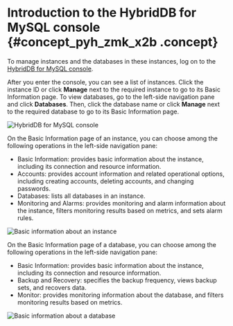 # Introduction to the HybridDB for MySQL console {#concept_pyh_zmk_x2b .concept}

To manage instances and the databases in these instances, log on to the [HybridDB for MySQL console](https://petadata.console.aliyun.com/%22Console%22).

After you enter the console, you can see a list of instances. Click the instance ID or click **Manage** next to the required instance to go to its Basic Information page. To view databases, go to the left-side navigation pane and click **Databases**. Then, click the database name or click **Manage** next to the required database to go to its Basic Information page.

![](images/10152_en-US.png "HybridDB for MySQL console")

On the Basic Information page of an instance, you can choose among the following operations in the left-side navigation pane:

-   Basic Information: provides basic information about the instance, including its connection and resource information.
-   Accounts: provides account information and related operational options, including creating accounts, deleting accounts, and changing passwords.
-   Databases: lists all databases in an instance.
-   Monitoring and Alarms: provides monitoring and alarm information about the instance, filters monitoring results based on metrics, and sets alarm rules.

![](images/10153_en-US.png "Basic information about an instance")

On the Basic Information page of a database, you can choose among the following operations in the left-side navigation pane:

-   Basic Information: provides basic information about the instance, including its connection and resource information.
-   Backup and Recovery: specifies the backup frequency, views backup sets, and recovers data.
-   Monitor: provides monitoring information about the database, and filters monitoring results based on metrics.

![](images/10154_en-US.png "Basic information about a database")

